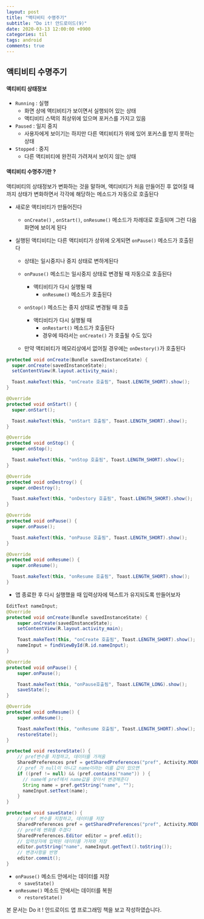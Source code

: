 ```yaml
---
layout: post
title: "액티비티 수명주기"
subtitle: "Do it! 안드로이드(9)"
date: 2020-03-13 12:00:00 +0900
categories: til
tags: android
comments: true
---
```






## 액티비티 수명주기



#### 액티비티 상태정보

- `Running` : 실행
  - 화면 상에 액티비티가 보이면서 실행되어 있는 상태
  - 액티비티 스택의 최상위에 있으며 포커스를 가지고 있음
- `Paused` : 일지 중지
  - 사용자에게 보이기는 하지만 다른 액티비티가 위에 있어 포커스를 받지 못하는 상태
- `Stopped` : 중지
  - 다른 액티비티에 완전히 가려져서 보이지 않는 상태



#### 액티비티 수명주기란 ?

액티비티의 상태정보가 변화하는 것을 말하며, 액티비티가 처음 만들어진 후 없어질 때까지 상태가 변화하면서 각각에 해당하는 메소드가 자동으로 호출된다

- 새로운 액티비티가 만들어진다

  - `onCreate()` , `onStart()`, `onResume()` 메소드가 차례대로 호출되며 그런 다음 화면에 보이게 된다

- 실행된 액티비티는 다른 액티비티가 상위에 오게되면 `onPause()` 메소드가 호출된다

  - 상태는 일시중지나 중지 상태로 변하게된다
  - `onPause()` 메소드는 일시중지 상태로 변경될 때 자동으로 호출된다
    - 액티비티가 다시 실행될 때
      - `onResume()` 메소드가 호출된다
  - `onStop()` 메소드는 중지 상태로 변경될 때 호출
    - 액티비티가 다시 실행될 때
      - `onRestart()` 메소드가 호출된다
      - 경우에 따라서는  `onCreate()` 가 호출될 수도 있다

  - 만약 액티비티가 메모리상에서 없어질 경우에는 `onDestory()`가 호출된다



```java
protected void onCreate(Bundle savedInstanceState) {
  super.onCreate(savedInstanceState);
  setContentView(R.layout.activity_main);

  Toast.makeText(this, "onCreate 호출됨", Toast.LENGTH_SHORT).show();
}

@Override
protected void onStart() {
  super.onStart();

  Toast.makeText(this, "onStart 호출됨", Toast.LENGTH_SHORT).show();
}

@Override
protected void onStop() {
  super.onStop();

  Toast.makeText(this, "onStop 호출됨", Toast.LENGTH_SHORT).show();
}

@Override
protected void onDestroy() {
  super.onDestroy();

  Toast.makeText(this, "onDestory 호출됨", Toast.LENGTH_SHORT).show();
}

@Override
protected void onPause() {
  super.onPause();

  Toast.makeText(this, "onPause 호출됨", Toast.LENGTH_SHORT).show();
}

@Override
protected void onResume() {
  super.onResume();

  Toast.makeText(this, "onResume 호출됨", Toast.LENGTH_SHORT).show();
}
```

- 앱 종료한 후 다시 실행했을 때 입력상자에 텍스트가 유지되도록 만들어보자

```java
EditText nameInput;
@Override
protected void onCreate(Bundle savedInstanceState) {
    super.onCreate(savedInstanceState);
    setContentView(R.layout.activity_main);

    Toast.makeText(this, "onCreate 호출됨", Toast.LENGTH_SHORT).show();
    nameInput = findViewById(R.id.nameInput);
}

@Override
protected void onPause() {
    super.onPause();

    Toast.makeText(this, "onPause호출됨", Toast.LENGTH_LONG).show();
    saveState();
}

@Override
protected void onResume() {
    super.onResume();

    Toast.makeText(this, "onResume 호출됨", Toast.LENGTH_SHORT).show();
    restoreState();
}

protected void restoreState() {
  	// pref변수를 지정하고, 데이터를 가져옴
    SharedPreferences pref = getSharedPreferences("pref", Activity.MODE_PRIVATE);
    // pref 가 null이 아니고 name이라는 이름 값이 있으면
  	if ((pref != null) && (pref.contains("name")) ) {
      // name에 pref에서 name값을 찾아서 변경해준다
      String name = pref.getString("name", "");
      nameInput.setText(name);
    }
}

protected void saveState() {
  	// pref 변수를 지정하고, 데이터를 저장
    SharedPreferences pref = getSharedPreferences("pref", Activity.MODE_PRIVATE);
    // pref에 변화를 주겠다
  	SharedPreferences.Editor editor = pref.edit();
    // 입력상자에 입력된 데이터를 가져와 저장
  	editor.putString("name", nameInput.getText().toString());
  	// 변경사항을 반영
    editor.commit();
}
```

- `onPause()` 메소드 안에서는 데이터를 저장
  - `saveState()`
- `onResume()` 메소드 안에서는 데이터를 복원
  - `restoreState()`





본 문서는 Do it ! 안드로이드 앱 프로그래밍 책을 보고 작성하였습니다.